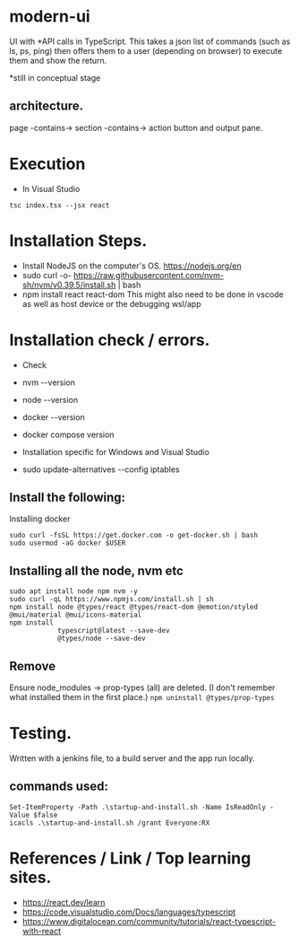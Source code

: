 # modern-ui
UI with *API calls in TypeScript. This takes a json list of commands (such as ls, ps, ping) then offers them to a user 
(depending on browser) to execute them and show the return.

*still in conceptual stage

## architecture.

page -contains-> section -contains-> action button and output pane.

# Execution

 - In Visual Studio

 ```
 tsc index.tsx --jsx react
 ```

# Installation Steps.
 -  Install NodeJS on the computer's OS. https://nodejs.org/en
 -  sudo curl -o- https://raw.githubusercontent.com/nvm-sh/nvm/v0.39.5/install.sh | bash
 -  npm install react react-dom
This might also need to be done in vscode as well as host device or the debugging wsl/app
# Installation check / errors.
 - Check
  - nvm --version
  - node --version
  - docker --version
  - docker compose version

 - Installation specific for Windows and Visual Studio
  - sudo update-alternatives --config iptables
 
## Install the following:
Installing docker
```
sudo curl -fsSL https://get.docker.com -o get-docker.sh | bash
sudo usermod -aG docker $USER
```
## Installing all the node, nvm etc
```
sudo apt install node npm nvm -y
sudo curl -qL https://www.npmjs.com/install.sh | sh
npm install node @types/react @types/react-dom @emotion/styled @mui/material @mui/icons-material 
npm install 
            typescript@latest --save-dev 
            @types/node --save-dev
```
## Remove
Ensure node_modules -> prop-types (all) are deleted. (I don't remember what installed them in the first place.)
```npm uninstall @types/prop-types```

# Testing.
Written with a jenkins file, to a build server and the app run locally.
## commands used:
```commandline
Set-ItemProperty -Path .\startup-and-install.sh -Name IsReadOnly -Value $false
icacls .\startup-and-install.sh /grant Everyone:RX

```

# References / Link / Top learning sites.
 - https://react.dev/learn
 - https://code.visualstudio.com/Docs/languages/typescript
 - https://www.digitalocean.com/community/tutorials/react-typescript-with-react
